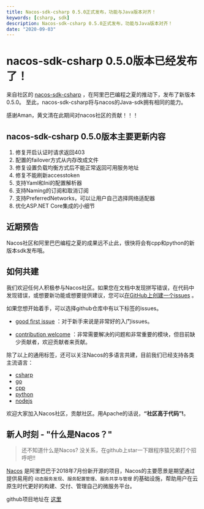 ```yaml
---
title: Nacos-sdk-csharp 0.5.0正式发布，功能与Java版本对齐！
keywords: [csharp, sdk]
description: Nacos-sdk-csharp 0.5.0正式发布，功能与Java版本对齐！
date: "2020-09-03"
---
```


# nacos-sdk-csharp 0.5.0版本已经发布了！

来自社区的 [nacos-sdk-csharp](https://github.com/nacos-group/nacos-sdk-csharp) ，在阿里巴巴编程之夏的推动下，发布了新版本0.5.0。 至此，nacos-sdk-csharp将与nacos的Java-sdk拥有相同的能力。

感谢Aman，黄文清在此期间对nacos社区的贡献！！！

## nacos-sdk-csharp 0.5.0版本主要更新内容

1. 修复开启认证时请求返回403
2. 配置的failover方式从内存改成文件
3. 修复设置负载均衡方式后不能正常返回可用服务地址
4. 修复不能刷新accesstoken
5. 支持Yaml和Ini的配置解析器
6. 支持Naming的订阅和取消订阅
7. 支持PreferredNetworks，可以让用户自己选择网络适配器
8. 优化ASP.NET Core集成的小细节

## 近期预告

Nacos社区和阿里巴巴编程之夏的成果远不止此，很快将会有cpp和python的新版本sdk发布哦。

## 如何共建

我们欢迎任何人积极参与Nacos社区。如果您在文档中发现拼写错误，在代码中发现错误，或想要新功能或想要提供建议，您可以[在GitHub上创建一个issues](https://github.com/alibaba/Nacos/issues/new) 。

如果您想开始着手，可以选择github仓库中有以下标签的issues。

 -  [good first issue](https://github.com/alibaba/nacos/labels/good%20first%20issue) ：对于新手来说是非常好的入门issues。
 
 -  [contribution welcome](https://github.com/alibaba/nacos/labels/contribution%20欢迎) ：非常需要解决的问题和非常重要的模块，但目前缺少贡献者，欢迎贡献者来贡献。

除了以上的通用标签，还可以关注Nacos的多语言共建，目前我们已经支持各类主流语言：

* [csharp](https://github.com/nacos-group/nacos-sdk-csharp)
* [go](https://github.com/nacos-group/nacos-sdk-go)
* [cpp](https://github.com/nacos-group/nacos-sdk-cpp)
* [python](https://github.com/nacos-group/nacos-sdk-python)
* [nodejs](https://github.com/nacos-group/nacos-sdk-nodejs)

欢迎大家加入Nacos社区，贡献社区。用Apache的话说，**“社区高于代码”!**。

## [](https://github.com/alibaba/nacos)新人时刻 - "什么是Nacos？"
> 还不知道什么是Nacos? 没关系，在github上star一下跟程序猿兄弟打个招呼吧!!

[Nacos](https://github.com/alibaba/nacos) 是阿里巴巴于2018年7月份新开源的项目，Nacos的主要愿景是期望通过提供易用的 `动态服务发现`、`服务配置管理`、`服务共享与管理` 的基础设施，帮助用户在云原生时代更好的构建、交付、管理自己的微服务平台。

github项目地址在 [这里](https://github.com/alibaba/nacos)
